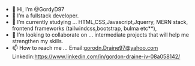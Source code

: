 - 👋 Hi, I’m @GordyD97
- 👀 I’m a fullstack developer. 
- 🌱 I’m currently studying ... HTML,CSS,Javascript,Jquerry, MERN stack, frontend frameworks (tailwindcss,bootstrap, bulma etc**), 
- 💞️ I’m looking to collaborate on ... intermediate projects that will help me strengthen my skills.
- 📫 How to reach me ...
Email:gorodn.Draine97@yahoo.com
Linkedin:https://www.linkedin.com/in/gordon-draine-iv-08a058142/
<!---
GordyD97/GordyD97 is a ✨ special ✨ repository because its `README.md` (this file) appears on your GitHub profile.
You can click the Preview link to take a look at your changes.
--->
